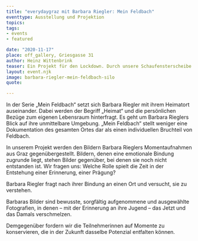 ```yaml
---
title: "everydaygraz mit Barbara Riegler: Mein Feldbach"
eventtype: Ausstellung und Projektion
topics:
tags:
- events
- featured

date: "2020-11-17"
place: off_gallery, Griesgasse 31
author: Heinz Wittenbrink
teaser: Ein Projekt für den Lockdown. Durch unsere Schaufensterscheibe in der Griesgasse 31. sieht man Barbara Rieglers Erinnerungsbilder an ihre Heimatstadt. Auf die Scheibe projizieren wir Bilder des heutigen Graz. Nach dem Lockdown wird "Mein Feldbach" zugänglich.
layout: event.njk
image: barbara-riegler-mein-feldbach-silo
quote:

---
```





In der Serie „Mein Feldbach“ setzt sich Barbara Riegler mit ihrem Heimatort auseinander. Dabei werden der Begriff „Heimat“ und die persönlichen Bezüge zum eigenen Lebensraum hinterfragt. Es geht um Barbara Rieglers Blick auf ihre unmittelbare Umgebung. „Mein Feldbach“ stellt weniger eine Dokumentation des gesamten Ortes dar als einen individuellen Bruchteil von Feldbach.


In unserem Projekt werden den Bildern Barbara Rieglers Momentaufnahmen aus Graz gegenübergestellt. Bildern, denen eine emotionale Bindung zugrunde liegt, stehen Bilder gegenüber, bei denen sie noch nicht entstanden ist.
Wir fragen uns: Welche Rolle spielt die Zeit in der Entstehung einer Erinnerung, einer Prägung?

Barbara Riegler fragt nach ihrer Bindung an einen Ort und versucht, sie zu verstehen.

Barbaras Bilder sind bewusste, sorgfältig aufgenommene und ausgewählte Fotografien, in denen – mit der Erinnerung an ihre Jugend – das Jetzt und das Damals verschmelzen.

Demgegenüber fordern wir die Teilnehmerinnen auf Momente zu konservieren, die in der Zukunft dasselbe Potenzial entfalten können.
